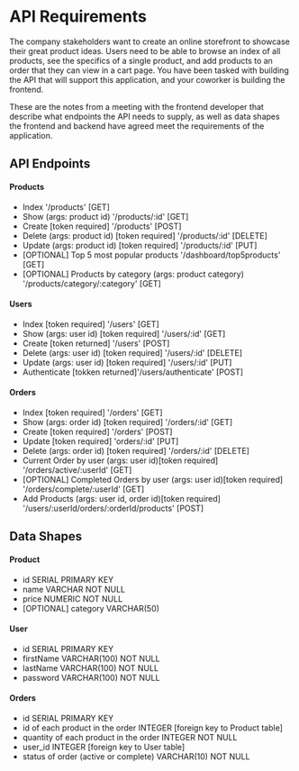 # API Requirements
The company stakeholders want to create an online storefront to showcase their great product ideas. Users need to be able to browse an index of all products, see the specifics of a single product, and add products to an order that they can view in a cart page. You have been tasked with building the API that will support this application, and your coworker is building the frontend.

These are the notes from a meeting with the frontend developer that describe what endpoints the API needs to supply, as well as data shapes the frontend and backend have agreed meet the requirements of the application. 

## API Endpoints
#### Products
- Index '/products' [GET]
- Show (args: product id) '/products/:id' [GET]
- Create [token required] '/products' [POST]
- Delete (args: product id) [token required] '/products/:id' [DELETE]
- Update (args: product id) [token required] '/products/:id' [PUT]
- [OPTIONAL] Top 5 most popular products '/dashboard/top5products' [GET]
- [OPTIONAL] Products by category (args: product category) '/products/category/:category' [GET]

#### Users
- Index [token required] '/users' [GET]
- Show (args: user id) [token required] '/users/:id' [GET]
- Create [token returned] '/users' [POST]
- Delete (args: user id) [token required] '/users/:id' [DELETE]
- Update (args: user id) [token required] '/users/:id' [PUT]
- Authenticate [tokken returned]'/users/authenticate' [POST]

#### Orders
- Index [token required] '/orders' [GET]
- Show (args: order id) [token required] '/orders/:id' [GET]
- Create [token required] '/orders' [POST]
- Update [token required] 'orders/:id' [PUT]
- Delete (args: order id) [token required] '/orders/:id' [DELETE]
- Current Order by user (args: user id)[token required] '/orders/active/:userId' [GET]
- [OPTIONAL] Completed Orders by user (args: user id)[token required] '/orders/complete/:userId' [GET]
- Add Products (args: user id, order id)[token required] '/users/:userId/orders/:orderId/products' [POST]


## Data Shapes
#### Product
-  id SERIAL PRIMARY KEY    
- name VARCHAR NOT NULL
- price NUMERIC NOT NULL
- [OPTIONAL] category VARCHAR(50)

#### User
- id SERIAL PRIMARY KEY
- firstName VARCHAR(100) NOT NULL
- lastName VARCHAR(100) NOT NULL
- password VARCHAR(100) NOT NULL

#### Orders
- id SERIAL PRIMARY KEY
- id of each product in the order INTEGER [foreign key to Product table]
- quantity of each product in the order INTEGER NOT NULL
- user_id INTEGER [foreign key to User table]
- status of order (active or complete) VARCHAR(10) NOT NULL

